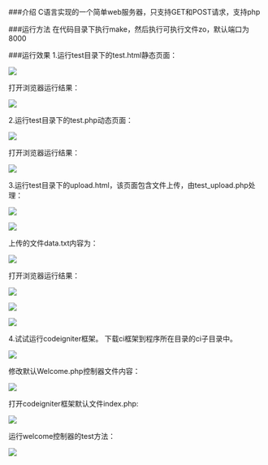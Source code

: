 
###介绍
C语言实现的一个简单web服务器，只支持GET和POST请求，支持php

###运行方法
在代码目录下执行make，然后执行可执行文件zo，默认端口为8000

###运行效果
1.运行test目录下的test.html静态页面：

![](https://github.com/jaykizhou/php-server/blob/master/readme-img/5.png)

打开浏览器运行结果：

![](https://github.com/jaykizhou/php-server/blob/master/readme-img/6.png)

2.运行test目录下的test.php动态页面：

![](https://github.com/jaykizhou/php-server/blob/master/readme-img/21.png)

打开浏览器运行结果：

![](https://github.com/jaykizhou/php-server/blob/master/readme-img/7.png)

3.运行test目录下的upload.html，该页面包含文件上传，由test_upload.php处理：

![](https://github.com/jaykizhou/php-server/blob/master/readme-img/22.png)

![](https://github.com/jaykizhou/php-server/blob/master/readme-img/23.png)

上传的文件data.txt内容为：

![](https://github.com/jaykizhou/php-server/blob/master/readme-img/24.png)

打开浏览器运行结果：

![](https://github.com/jaykizhou/php-server/blob/master/readme-img/8.png)

![](https://github.com/jaykizhou/php-server/blob/master/readme-img/10.png)

![](https://github.com/jaykizhou/php-server/blob/master/readme-img/11.png)

4.试试运行codeigniter框架。
下载ci框架到程序所在目录的ci子目录中。

![](https://github.com/jaykizhou/php-server/blob/master/readme-img/13.png)

修改默认Welcome.php控制器文件内容：

![](https://github.com/jaykizhou/php-server/blob/master/readme-img/19.png)

打开codeigniter框架默认文件index.php:

![](https://github.com/jaykizhou/php-server/blob/master/readme-img/15.png)


运行welcome控制器的test方法：

![](https://github.com/jaykizhou/php-server/blob/master/readme-img/20.png)

